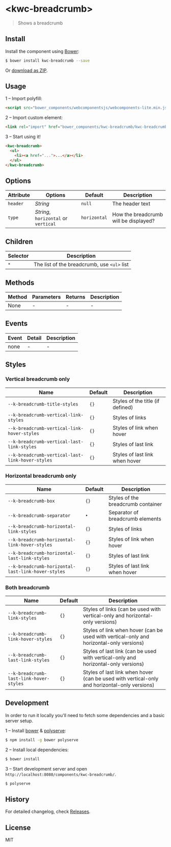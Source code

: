 # &lt;kwc-breadcrumb&gt;

> Shows a breadcrumb

## Install

Install the component using [Bower](http://bower.io/):

```sh
$ bower install kwc-breadcrumb --save
```

Or [download as ZIP](https://github.com/successk/kwc-breadcrumb/archive/master.zip).

## Usage

1 – Import polyfill:

```html
<script src="bower_components/webcomponentsjs/webcomponents-lite.min.js"></script>
```

2 – Import custom element:

```html
<link rel="import" href="bower_components/kwc-breadcrumb/kwc-breadcrumb.html">
```

3 – Start using it!

```html
<kwc-breadcrumb>
  <ul>
    <li><a href="...">...</a></li>
  </ul>
</kwc-breadcrumb>
```

## Options

Attribute        | Options                              | Default      | Description
---              | ---                                  | ---          | ---
`header`         | *String*                             | `null`       | The header text
`type`           | *String*, `horizontal` or `vertical` | `horizontal` | How the breadcrumb will be displayed?

## Children

Selector | Description
---      | ---
`*`      | The list of the breadcrumb, use `<ul>` list

## Methods

Method        | Parameters   | Returns     | Description
---           | ---          | ---         | ---
None          | -            | -           | -

## Events

Event     | Detail   | Description
---       | ---      | ---
none      | -        | -

## Styles

### Vertical breadcrumb only

Name                                             | Default        | Description
---                                              | ---            | ---
`--k-breadcrumb-title-styles`                    | `{}`           | Styles of the title (if defined)
`--k-breadcrumb-vertical-link-styles`            | `{}`           | Styles of links
`--k-breadcrumb-vertical-link-hover-styles`      | `{}`           | Styles of link when hover
`--k-breadcrumb-vertical-last-link-styles`       | `{}`           | Styles of last link
`--k-breadcrumb-vertical-last-link-hover-styles` | `{}`           | Styles of last link when hover

### Horizontal breadcrumb only

Name                                               | Default        | Description
---                                                | ---            | ---
`--k-breadcrumb-box`                               | `{}`           | Styles of the breadcrumb container
`--k-breadcrumb-separator`                         | `‣`            | Separator of breadcrumb elements
`--k-breadcrumb-horizontal-link-styles`            | `{}`           | Styles of links
`--k-breadcrumb-horizontal-link-hover-styles`      | `{}`           | Styles of link when hover
`--k-breadcrumb-horizontal-last-link-styles`       | `{}`           | Styles of last link
`--k-breadcrumb-horizontal-last-link-hover-styles` | `{}`           | Styles of last link when hover

### Both breadcrumb

Name                                    | Default        | Description
---                                     | ---            | ---
`--k-breadcrumb-link-styles`            | `{}`           | Styles of links (can be used with vertical-only and horizontal-only versions)
`--k-breadcrumb-link-hover-styles`      | `{}`           | Styles of link when hover (can be used with vertical-only and horizontal-only versions)
`--k-breadcrumb-last-link-styles`       | `{}`           | Styles of last link (can be used with vertical-only and horizontal-only versions)
`--k-breadcrumb-last-link-hover-styles` | `{}`           | Styles of last link when hover (can be used with vertical-only and horizontal-only versions)

## Development

In order to run it locally you'll need to fetch some dependencies and a basic server setup.

1 – Install [bower](http://bower.io/) & [polyserve](https://npmjs.com/polyserve):

```sh
$ npm install -g bower polyserve
```

2 – Install local dependencies:

```sh
$ bower install
```

3 – Start development server and open `http://localhost:8080/components/kwc-breadcrumb/`.

```sh
$ polyserve
```

## History

For detailed changelog, check [Releases](https://github.com/successk/kwc-breadcrumb/releases).

## License

MIT